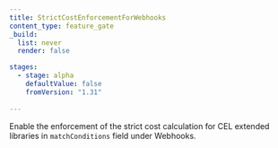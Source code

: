 ```yaml
---
title: StrictCostEnforcementForWebhooks
content_type: feature_gate
_build:
  list: never
  render: false

stages:
  - stage: alpha
    defaultValue: false
    fromVersion: "1.31"
    
---
```

Enable the enforcement of the strict cost calculation for CEL extended libraries in `matchConditions` field under Webhooks.
